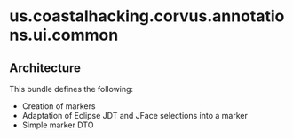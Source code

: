 # us.coastalhacking.corvus.annotations.ui.common

## Architecture

This bundle defines the following:

* Creation of markers
* Adaptation of Eclipse JDT and JFace selections into a marker
* Simple marker DTO 
